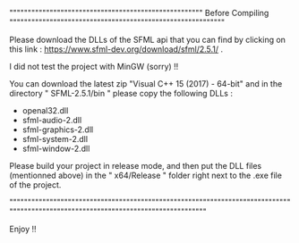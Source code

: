 """"""""""""""""""""""""""""""""""""""""""""""""""""" Before Compiling """""""""""""""""""""""""""""""""""""""""""""""""""""""""""

Please download the DLLs of the SFML api that you can find by clicking on this link : https://www.sfml-dev.org/download/sfml/2.5.1/ .

I did not test the project with MinGW (sorry) !!

You can download the latest zip "Visual C++ 15 (2017) - 64-bit" and in the directory " SFML-2.5.1/bin " please copy the following DLLs :

- openal32.dll
- sfml-audio-2.dll
- sfml-graphics-2.dll
- sfml-system-2.dll
- sfml-window-2.dll 

Please build your project in release mode, and then put the DLL files (mentionned above) in the " x64/Release " folder right next to the .exe file of the project.

"""""""""""""""""""""""""""""""""""""""""""""""""""""""""""""""""""""""""""""""""""""""""""""""""""""""""""""""""""""""""""""""""""

Enjoy !!
